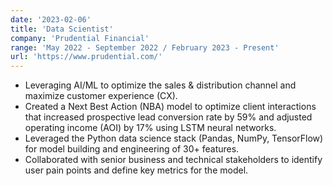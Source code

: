 ```yaml
---
date: '2023-02-06'
title: 'Data Scientist'
company: 'Prudential Financial'
range: 'May 2022 - September 2022 / February 2023 - Present'
url: 'https://www.prudential.com/'
---
```

- Leveraging AI/ML to optimize the sales & distribution channel and maximize customer experience (CX).
- Created a Next Best Action (NBA) model to optimize client interactions that increased prospective lead conversion rate by 59% and  adjusted operating income (AOI) by 17% using LSTM neural networks.
- Leveraged the Python data science stack (Pandas, NumPy, TensorFlow) for model building and engineering of 30+ features.
- Collaborated with senior business and technical stakeholders to identify user pain points and define key metrics for the model.